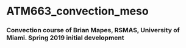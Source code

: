 # ATM663_convection_meso

### Convection course of Brian Mapes, RSMAS, University of Miami. Spring 2019 initial development 

